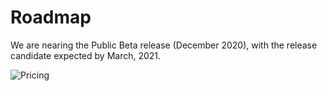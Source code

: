 # Roadmap

We are nearing the Public Beta release (December 2020), with the release candidate expected by March, 2021.

![Pricing](/roadmap.png "Roadmap")
